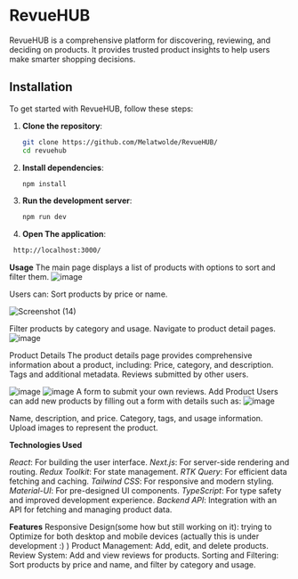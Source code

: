 # RevueHUB

RevueHUB is a comprehensive platform for discovering, reviewing, and deciding on products. It provides trusted product insights to help users make smarter shopping decisions.

## Installation
To get started with RevueHUB, follow these steps:

1. **Clone the repository**:  
   ```bash
   git clone https://github.com/Melatwolde/RevueHUB/
   cd revuehub
   ```
2. **Install dependencies**:
   ```bash
   npm install
   ```
3. **Run the development server**:
   ```bash
   npm run dev
   ```
4. **Open The application**:
  ```bash
   http://localhost:3000/
  ```
**Usage**
The main page displays a list of products with options to sort and filter them. 
![image](https://github.com/user-attachments/assets/22806d49-c7d3-45ee-91e3-9b91c6a44bf0)

Users can:
Sort products by price or name.

![Screenshot (14)](https://github.com/user-attachments/assets/f334bb65-099c-4c62-8f07-f87172c65456)

Filter products by category and usage.
Navigate to product detail pages.
![image](https://github.com/user-attachments/assets/f6aefd24-3365-4eb0-a128-6a57168239ff)

Product Details
The product details page provides comprehensive information about a product, including:
Price, category, and description.
Tags and additional metadata.
Reviews submitted by other users.

![image](https://github.com/user-attachments/assets/4d7dbd5b-063c-404e-9113-6ef79d7371b2) ![image](https://github.com/user-attachments/assets/a41d289b-04be-49b0-a25a-10e0d3f0b7d0)
A form to submit your own reviews.
Add Product
Users can add new products by filling out a form with details such as:
![image](https://github.com/user-attachments/assets/c76fe5e5-a4b7-4980-babb-b724e181d816)

Name, description, and price.
Category, tags, and usage information.
Upload images to represent the product.

**Technologies Used**

*React*: For building the user interface.
*Next.js*: For server-side rendering and routing.
*Redux Toolkit*: For state management.
*RTK Query*: For efficient data fetching and caching.
*Tailwind CSS*: For responsive and modern styling.
*Material-UI*: For pre-designed UI components.
*TypeScript*: For type safety and improved development experience.
*Backend API*: Integration with an API for fetching and managing product data.

**Features**
Responsive Design(some how but still working on it): trying to Optimize for both desktop and mobile devices (actually this is under development :) )
Product Management: Add, edit, and delete products.
Review System: Add and view reviews for products.
Sorting and Filtering: Sort products by price and name, and filter by category and usage.
